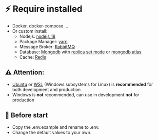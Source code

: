# ⚡ Require installed

- Docker, docker-compose ...
- Or custom install:
  - Nodejs: [nodejs 18](https://nodejs.org/en/blog/announcements/v18-release-announce)
  - Package Manager: [yarn](https://yarnpkg.com/)
  - Message Broker: [RabbitMQ](https://www.rabbitmq.com/)
  - Database: [Mongodb](https://www.mongodb.com/) with [replica set mode](https://www.mongodb.com/docs/manual/replication/) or [mongodb atlas](https://www.mongodb.com/docs/atlas/)
  - Cache: [Redis](https://redis.io/)

## ⚠️ Attention:

- [Ubuntu](https://ubuntu.com/) or [WSL](https://learn.microsoft.com/en-us/windows/wsl/install) (Windows subsystems for Linux) is **recommended** for both development and production
- Windows is **not** recommended, can use in development **not** for production

## 📝 Before start

- Copy the .env.example and rename to .env.
- Change the default values to your own.

